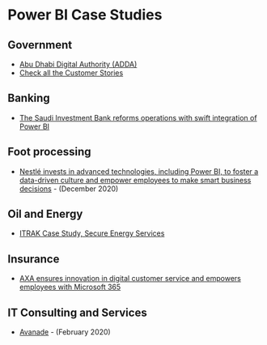 # Power BI Case Studies

## Government
* [Abu Dhabi Digital Authority (ADDA)](https://customers.microsoft.com/en-US/story/779787-adda-government-azure-dynamics365-powerbi-uae)
* [Check all the Customer Stories](https://customers.microsoft.com/en-US/search?sq=&ff=story_industry_friendlyname%26%3EGovernment%26%26story_product_categories%26%3EPower%20BI&p=1&so=story_publish_date%20desc)


## Banking
* [The Saudi Investment Bank reforms operations with swift integration of Power BI](https://customers.microsoft.com/en-us/story/780556-the-saudi-investment-bank-banking-powerbi-saudi-arabia?_lrsc=a35917a3-7c46-4622-9ad8-49b466c2cef6)

## Foot processing
* [Nestlé invests in advanced technologies, including Power BI, to foster a data-driven culture and empower employees to make smart business decisions](https://customers.microsoft.com/en-us/story/857107-nestle-consumer-goods-azure-power-bi) - (December 2020)

## Oil and Energy
* [ITRAK Case Study, Secure Energy Services](https://media.featuredcustomers.com/CustomerCaseStudy.document/microsoft-power-bi_secure-energy-services_None.pdf)

## Insurance
* [AXA ensures innovation in digital customer service and empowers employees with Microsoft 365](https://customers.microsoft.com/en-us/story/765562-axa-insurance-m365-casestudy)

## IT Consulting and Services
* [Avanade](https://customers.microsoft.com/en-us/story/788776-avanade-partner-professional-services-power-bi) - (February 2020)
